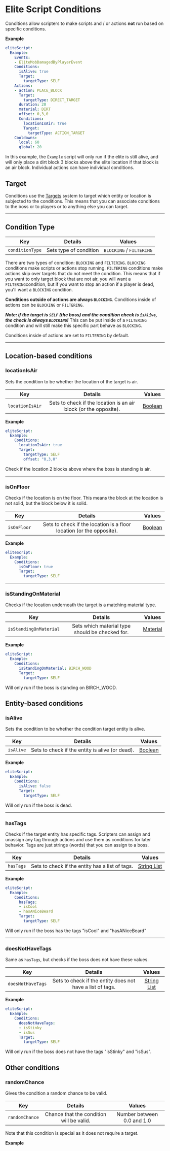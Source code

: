# Elite Script Conditions

Conditions allow scripters to make scripts and / or actions **not** run based on specific conditions.

**Example**

```yaml
eliteScript:
  Example:
    Events:
    - EliteMobDamagedByPlayerEvent
    Conditions:
      isAlive: true
      Target:
        targetType: SELF
    Actions:
    - action: PLACE_BLOCK
      Target:
        targetType: DIRECT_TARGET
      duration: 20
      material: DIRT
      offset: 0,3,0
      Conditions:
        locationIsAir: true
        Target:
          targetType: ACTION_TARGET
    Cooldowns:
      local: 60
      global: 20
```

In this example, the `Example` script will only run if the elite is still alive, and will only place a dirt block 3 blocks above the elite location if that block is an air block. Individual actions can have individual conditions.

## Target

Conditions use the [Targets]($language$/elitemobs/elitescript_targets.md) system to target which entity or location is subjected to the conditions. This means that you can associate conditions to the boss or to players or to anything else you can target.

---

## Condition Type

| Key | Details | Values |
| --- | :-: | :-: |
| `conditionType` | Sets type of condition | `BLOCKING` / `FILTERING` |

There are two types of condition: `BLOCKING` and `FILTERING`. `BLOCKING` conditions make scripts or actions stop running. `FILTERING` conditions make actions skip over targets that do not meet the condition. This means that if you want to only target block that are not air, you will want a `FILTERING`condition, but if you want to stop an action if a player is dead, you'll want a `BLOCKING` condition.

**Conditions outside of actions are always `BLOCKING`**. Conditions inside of actions can be `BLOCKING` or `FILTERING`.

_**Note: if the target is `SELF` (the boss) and the condition check is `isAlive`, the check is always `BLOCKING`!**_ This can be put inside of a `FILTERING` condition and will still make this specific part behave as `BLOCKING`.

Conditions inside of actions are set to `FILTERING` by default.

---

## Location-based conditions

### locationIsAir

Sets the condition to be whether the location of the target is air.

| Key | Details |       Values        |
| --- | :-: |:-------------------:|
| `locationIsAir` | Sets to check if the location is an air block (or the opposite). | [Boolean](#boolean) |

**Example**

```yaml
eliteScript:
  Example:
    Conditions:
      locationIsAir: true
      Target:
        targetType: SELF
        offset: "0,3,0"
```

Check if the location 2 blocks above where the boss is standing is air.

---

### isOnFloor

Checks if the location is on the floor. This means the block at the location is not solid, but the block below it is solid.

| Key | Details | Values |
| --- | :-: | :-: |
| `isOnFloor` | Sets to check if the location is a floor location (or the opposite). | [Boolean](#boolean) |

**Example**

```yaml
eliteScript:
  Example:
    Conditions:
      isOnFloor: true
      Target:
        targetType: SELF
```
---

### isStandingOnMaterial

Checks if the location underneath the target is a matching material type.

| Key |                     Details                     |        Values         |
| --- |:-----------------------------------------------:|:---------------------:|
| `isStandingOnMaterial` | Sets which material type should be checked for. | [Material](#material) |

**Example**

```yaml
eliteScript:
  Example:
    Conditions:
      isStandingOnMaterial: BIRCH_WOOD
      Target:
        targetType: SELF
```

Will only run if the boss is standing on BIRCH_WOOD.

## Entity-based conditions

### isAlive

Sets the condition to be whether the condition target entity is alive.

| Key | Details | Values |
| --- | :-: | :-: |
| `isAlive` | Sets to check if the entity is alive (or dead). | [Boolean](#boolean) |

**Example**

```yaml
eliteScript:
  Example:
    Conditions:
      isAlive: false
      Target:
        targetType: SELF
```

Will only run if the boss is dead.

---

### hasTags

Checks if the target entity has specific tags. Scripters can assign and unassign any tag through actions and use them as conditions for later behavior. Tags are just strings (words) that you can assign to a boss.

| Key | Details |           Values            |
| --- | :-: |:---------------------------:|
| `hasTags` | Sets to check if the entity has a list of tags. | [String List](#string_list) |

**Example**

```yaml
eliteScript:
  Example:
    Conditions:
      hasTags:
      - isCool
      - hasANiceBeard
      Target:
        targetType: SELF
```

Will only run if the boss has the tags "isCool" and "hasANiceBeard"

---

### doesNotHaveTags

Same as `hasTags`, but checks if the boss does not have these values.

| Key | Details | Values |
| --- | :-: | :-: |
| `doesNotHaveTags` | Sets to check if the entity does not have a list of tags. | [String List](#string_list) |

**Example**

```yaml
eliteScript:
  Example:
    Conditions:
      doesNotHaveTags:
      - isStinky
      - isSus
      Target:
        targetType: SELF
```

Will only run if the boss does not have the tags "isStinky" and "isSus".

## Other conditions

### randomChance

Gives the condition a random chance to be valid.

| Key | Details | Values |
| --- | :-: | :-: |
| `randomChance` | Chance that the condition will be valid. | Number between 0.0 and 1.0 |

Note that this condition is special as it does not require a target.

**Example**